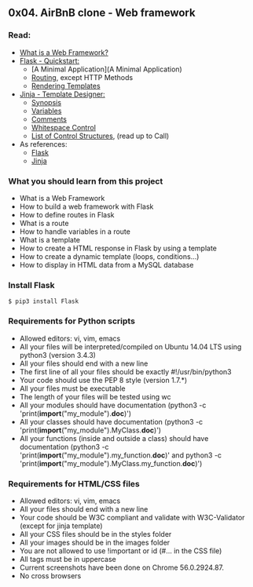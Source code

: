 ## 0x04. AirBnB clone - Web framework

### Read:

* [What is a Web Framework?](https://jeffknupp.com/blog/2014/03/03/what-is-a-web-framework/)
* [Flask - Quickstart:](http://flask.pocoo.org/docs/0.12/quickstart/)
  * [A Minimal Application](A Minimal Application)
  * [Routing](http://flask.pocoo.org/docs/0.12/quickstart/#routing), except HTTP Methods
  * [Rendering Templates](http://flask.pocoo.org/docs/0.12/quickstart/#rendering-templates)
* [Jinja - Template Designer:](http://jinja.pocoo.org/docs/2.9/templates/)
  * [Synopsis](http://jinja.pocoo.org/docs/2.9/templates/#synopsis)
  * [Variables](http://jinja.pocoo.org/docs/2.9/templates/#variables)
  * [Comments](http://jinja.pocoo.org/docs/2.9/templates/#comments)
  * [Whitespace Control](http://jinja.pocoo.org/docs/2.9/templates/#whitespace-control)
  * [List of Control Structures](http://jinja.pocoo.org/docs/2.9/templates/#list-of-control-structures), (read up to Call)
* As references:
  * [Flask](http://flask.pocoo.org/)
  * [Jinja](http://jinja.pocoo.org/docs/2.9/templates/)

### What you should learn from this project

- What is a Web Framework
- How to build a web framework with Flask
- How to define routes in Flask
- What is a route
- How to handle variables in a route
- What is a template
- How to create a HTML response in Flask by using a template
- How to create a dynamic template (loops, conditions...)
- How to display in HTML data from a MySQL database

### Install Flask
```
$ pip3 install Flask
```

### Requirements for Python scripts

- Allowed editors: vi, vim, emacs
- All your files will be interpreted/compiled on Ubuntu 14.04 LTS using python3 (version 3.4.3)
- All your files should end with a new line
- The first line of all your files should be exactly #!/usr/bin/python3
- Your code should use the PEP 8 style (version 1.7.*)
- All your files must be executable
- The length of your files will be tested using wc
- All your modules should have documentation (python3 -c 'print(__import__("my_module").__doc__)')
- All your classes should have documentation (python3 -c 'print(__import__("my_module").MyClass.__doc__)')
- All your functions (inside and outside a class) should have documentation (python3 -c 'print(__import__("my_module").my_function.__doc__)' and python3 -c 'print(__import__("my_module").MyClass.my_function.__doc__)')

### Requirements for HTML/CSS files

- Allowed editors: vi, vim, emacs
- All your files should end with a new line
- Your code should be W3C compliant and validate with W3C-Validator (except for jinja template)
- All your CSS files should be in the styles folder
- All your images should be in the images folder
- You are not allowed to use !important or id (#... in the CSS file)
- All tags must be in uppercase
- Current screenshots have been done on Chrome 56.0.2924.87.
- No cross browsers
